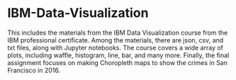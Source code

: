 # IBM-Data-Visualization
This includes the materials from the IBM Data Visualization course from the IBM professional certificate. Among the materials, there are json, csv, and txt files, along with Jupyter notebooks. The course covers a wide array of plots, including waffle, histogram, line, bar, and many more. Finally, the final assignment focuses on making Choropleth maps to show the crimes in San Francisco in 2016. 
